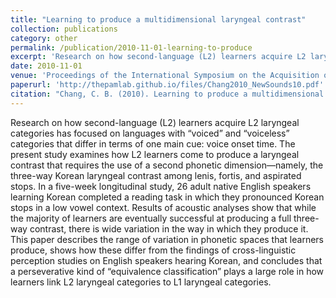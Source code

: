 ```yaml
---
title: "Learning to produce a multidimensional laryngeal contrast"
collection: publications
category: other
permalink: /publication/2010-11-01-learning-to-produce
excerpt: 'Research on how second-language (L2) learners acquire L2 laryngeal categories has focused on languages with “voiced” and “voiceless”...'
date: 2010-11-01
venue: 'Proceedings of the International Symposium on the Acquisition of Second Language Speech'
paperurl: 'http://thepamlab.github.io/files/Chang2010_NewSounds10.pdf'
citation: "Chang, C. B. (2010). Learning to produce a multidimensional laryngeal contrast. In K. Dziubalska-Kołaczyk, M. Wrembel, & M. Kul (Eds.), <i>New Sounds 2010: Proceedings of the 6th International Symposium on the Acquisition of Second Language Speech</i> (pp. 89–94). Poznań, Poland: Adam Mickiewicz University."
---
```


Research on how second-language (L2) learners acquire L2 laryngeal categories has focused on languages with “voiced” and “voiceless” categories that differ in terms of one main cue: voice onset time. The present study examines how L2 learners come to produce a laryngeal contrast that requires the use of a second phonetic dimension—namely, the three-way Korean laryngeal contrast among lenis, fortis, and aspirated stops. In a five-week longitudinal study, 26 adult native English speakers learning Korean completed a reading task in which they pronounced Korean stops in a low vowel context. Results of acoustic analyses show that while the majority of learners are eventually successful at producing a full three-way contrast, there is wide variation in the way in which they produce it. This paper describes the range of variation in phonetic spaces that learners produce, shows how these differ from the findings of cross-linguistic perception studies on English speakers hearing Korean, and concludes that a perseverative kind of “equivalence classification” plays a large role in how learners link L2 laryngeal categories to L1 laryngeal categories.
